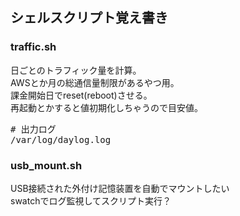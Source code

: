 ## シェルスクリプト覚え書き

### traffic.sh
日ごとのトラフィック量を計算。</br>
AWSとか月の総通信量制限があるやつ用。</br>
課金開始日でreset(reboot)させる。</br>
再起動とかすると値初期化しちゃうので目安値。</br>
<pre># 出力ログ
/var/log/daylog.log</pre>

### usb_mount.sh
USB接続された外付け記憶装置を自動でマウントしたい</br>
swatchでログ監視してスクリプト実行？</br>

